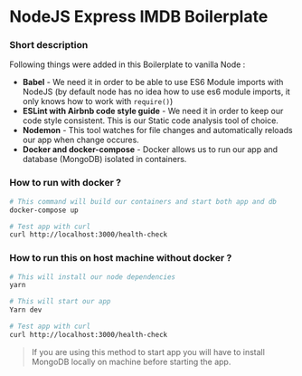 # NodeJS Express IMDB Boilerplate

### Short description

Following things were added in this Boilerplate to vanilla Node :

* **Babel** - We need it in order to be able to use ES6 Module imports with NodeJS (by default node has no idea how to use es6 module imports, it only knows how to work with `require()`)
* **ESLint with Airbnb code style guide** - We need it in order to keep our code style consistent. This is our Static code analysis tool of choice.
* **Nodemon** - This tool watches for file changes and automatically reloads our app when change occures.
* **Docker and docker-compose** - Docker allows us to run our app and database (MongoDB) isolated in containers.

### How to run with docker ?

```bash
# This command will build our containers and start both app and db
docker-compose up

# Test app with curl
curl http://localhost:3000/health-check
```

### How to run this on host machine without docker ?

```bash
# This will install our node dependencies
yarn

# This will start our app
Yarn dev

# Test app with curl
curl http://localhost:3000/health-check
```
> If you are using this method to start app you will have to install MongoDB locally on machine before starting the app.